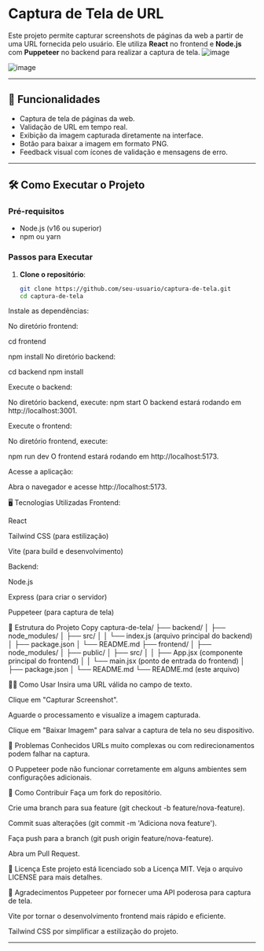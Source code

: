 ﻿
# Captura de Tela de URL

Este projeto permite capturar screenshots de páginas da web a partir de uma URL fornecida pelo usuário. Ele utiliza **React** no frontend e **Node.js** com **Puppeteer** no backend para realizar a captura de tela.
![image](https://github.com/user-attachments/assets/f520e374-f8f8-4a2c-931b-e218d8870dee)

![image](https://github.com/user-attachments/assets/24e61f30-e9b4-44ad-bf62-1073c867d52c)


---

## 🚀 Funcionalidades

- Captura de tela de páginas da web.
- Validação de URL em tempo real.
- Exibição da imagem capturada diretamente na interface.
- Botão para baixar a imagem em formato PNG.
- Feedback visual com ícones de validação e mensagens de erro.

---

## 🛠️ Como Executar o Projeto

### Pré-requisitos

- Node.js (v16 ou superior)
- npm ou yarn

### Passos para Executar

1. **Clone o repositório**:
   ```bash
   git clone https://github.com/seu-usuario/captura-de-tela.git
   cd captura-de-tela
Instale as dependências:

No diretório frontend:


cd frontend

npm install
No diretório backend:


cd backend
npm install

Execute o backend:

No diretório backend, execute:
npm start
O backend estará rodando em http://localhost:3001.

Execute o frontend:

No diretório frontend, execute:

npm run dev
O frontend estará rodando em http://localhost:5173.

Acesse a aplicação:

Abra o navegador e acesse http://localhost:5173.

🖥️ Tecnologias Utilizadas
Frontend:

React

Tailwind CSS (para estilização)

Vite (para build e desenvolvimento)

Backend:

Node.js

Express (para criar o servidor)

Puppeteer (para captura de tela)

📂 Estrutura do Projeto
Copy
captura-de-tela/
├── backend/
│   ├── node_modules/
│   ├── src/
│   │   └── index.js (arquivo principal do backend)
│   ├── package.json
│   └── README.md
├── frontend/
│   ├── node_modules/
│   ├── public/
│   ├── src/
│   │   ├── App.jsx (componente principal do frontend)
│   │   └── main.jsx (ponto de entrada do frontend)
│   ├── package.json
│   └── README.md
└── README.md (este arquivo)

🧑‍💻 Como Usar
Insira uma URL válida no campo de texto.

Clique em "Capturar Screenshot".

Aguarde o processamento e visualize a imagem capturada.

Clique em "Baixar Imagem" para salvar a captura de tela no seu dispositivo.

🐛 Problemas Conhecidos
URLs muito complexas ou com redirecionamentos podem falhar na captura.

O Puppeteer pode não funcionar corretamente em alguns ambientes sem configurações adicionais.

🤝 Como Contribuir
Faça um fork do repositório.

Crie uma branch para sua feature (git checkout -b feature/nova-feature).

Commit suas alterações (git commit -m 'Adiciona nova feature').

Faça push para a branch (git push origin feature/nova-feature).

Abra um Pull Request.

📄 Licença
Este projeto está licenciado sob a Licença MIT. Veja o arquivo LICENSE para mais detalhes.

🙏 Agradecimentos
Puppeteer por fornecer uma API poderosa para captura de tela.

Vite por tornar o desenvolvimento frontend mais rápido e eficiente.

Tailwind CSS por simplificar a estilização do projeto.



---
